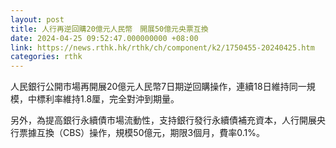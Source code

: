 ```yaml
---
layout: post
title: 人行再逆回購20億元人民幣　開展50億元央票互換
date: 2024-04-25 09:52:47.000000000 +08:00
link: https://news.rthk.hk/rthk/ch/component/k2/1750455-20240425.htm
categories: rthk
---
```


人民銀行公開市場再開展20億元人民幣7日期逆回購操作，連續18日維持同一規模，中標利率維持1.8厘，完全對沖到期量。

另外，為提高銀行永續債市場流動性，支持銀行發行永續債補充資本，人行開展央行票據互換（CBS）操作，規模50億元，期限3個月，費率0.1%。
